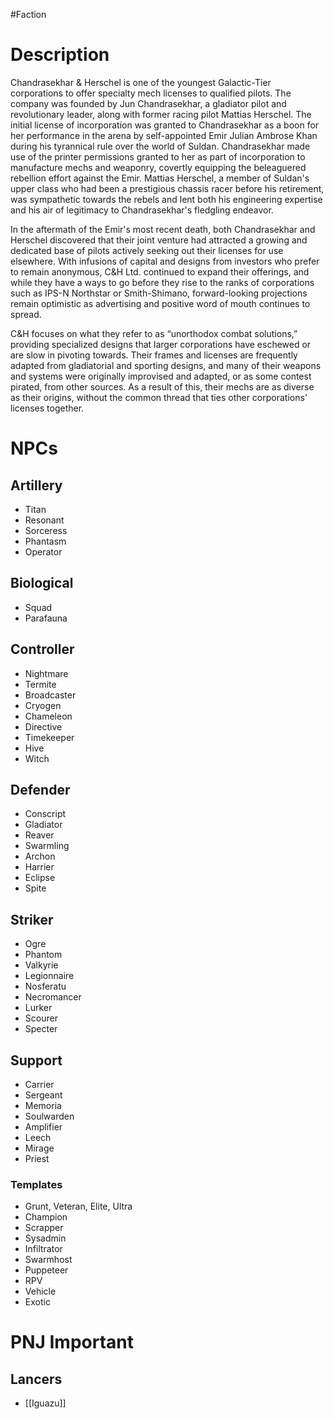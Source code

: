 #Faction
# Description
Chandrasekhar & Herschel is one of the youngest Galactic-Tier corporations to offer specialty mech licenses to qualified pilots. The company was founded by Jun Chandrasekhar, a gladiator pilot and revolutionary leader, along with former racing pilot
Mattias Herschel. The initial license of incorporation was granted to Chandrasekhar as a
boon for her performance in the arena by self-appointed Emir Julian Ambrose Khan during
his tyrannical rule over the world of Suldan. Chandrasekhar made use of the printer permissions granted to her as part of incorporation to manufacture mechs and weaponry,
covertly equipping the beleaguered rebellion effort against the Emir. Mattias Herschel, a
member of Suldan's upper class who had been a prestigious chassis racer before his
retirement, was sympathetic towards the rebels and lent both his engineering expertise
and his air of legitimacy to Chandrasekhar's fledgling endeavor.

In the aftermath of the Emir's most recent death, both Chandrasekhar and Herschel discovered that their joint venture had attracted a growing and dedicated base of pilots actively seeking out their licenses for use elsewhere. With infusions of capital and designs
from investors who prefer to remain anonymous, C&H Ltd. continued to expand their
offerings, and while they have a ways to go before they rise to the ranks of corporations
such as IPS-N Northstar or Smith-Shimano, forward-looking projections remain optimistic
as advertising and positive word of mouth continues to spread.

C&H focuses on what they refer to as “unorthodox combat solutions,” providing
specialized designs that larger corporations have eschewed or are slow in pivoting
towards. Their frames and licenses are frequently adapted from gladiatorial and sporting
designs, and many of their weapons and systems were originally improvised and adapted,
or as some contest pirated, from other sources. As a result of this, their mechs are as
diverse as their origins, without the common thread that ties other corporations' licenses
together.

# NPCs
## Artillery
- Titan
- Resonant
- Sorceress
- Phantasm
- Operator
## Biological
- Squad
- Parafauna
## Controller
- Nightmare
- Termite
- Broadcaster
- Cryogen
- Chameleon
- Directive
- Timekeeper
- Hive
- Witch
## Defender
- Conscript
- Gladiator
- Reaver
- Swarmling
- Archon
- Harrier
- Eclipse
- Spite
## Striker
- Ogre
- Phantom
- Valkyrie
- Legionnaire
- Nosferatu
- Necromancer
- Lurker
- Scourer
- Specter
## Support
- Carrier
- Sergeant
- Memoria
- Soulwarden
- Amplifier
- Leech
- Mirage
- Priest
### Templates
- Grunt, Veteran, Elite, Ultra
- Champion
- Scrapper
- Sysadmin
- Infiltrator
- Swarmhost
- Puppeteer
- RPV
- Vehicle
- Exotic

# PNJ Important
## Lancers
- [[Iguazu]]